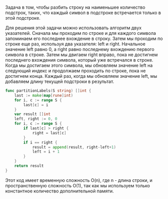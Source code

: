 Задача в том, чтобы разбить строку на наименьшее количество подстрок, таких, что каждый символ в подстроке встречается только в этой подстроке.

Для решения этой задачи можно использовать алгоритм двух указателей. Сначала мы проходим по строке и для каждого символа запоминаем его последнее вхождение в строку. Затем мы проходим по строке еще раз, используя два указателя: left и right. Начальное значение left равно 0, а right равно последнему вхождению первого символа в строке. Затем мы двигаем right вправо, пока не достигнем последнего вхождения символа, который уже встречался в строке. Когда мы достигаем этого символа, мы обновляем значение left на следующий индекс и продолжаем проходить по строке, пока не достигнем конца. Каждый раз, когда мы обновляем значение left, мы добавляем длину текущей подстроки в результат.

```go
func partitionLabels(S string) []int {
    last := make(map[rune]int)
    for i, c := range S {
        last[c] = i
    }
    var result []int
    left, right := 0, 0
    for i, c := range S {
        if last[c] > right {
            right = last[c]
        }
        if i == right {
            result = append(result, right-left+1)
            left = i + 1
        }
    }
    return result
}
```

Этот код имеет временную сложность O(n), где n - длина строки, и пространственную сложность O(1), так как мы используем только константное количество дополнительной памяти.
